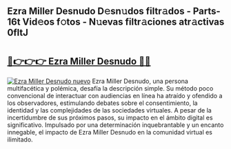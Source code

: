 ## Ezra Miller Desnudo D𝚎sn𝚞dos filtr𝚊dos - Parts-16t Vid𝚎os f𝚘tos - N𝚞evas filtr𝚊ciones atr𝚊ctivas 0fltJ

# <h2><a href="http://mb6zhy.tromn.icu/?c=Ezra+Miller+Desnudo">🔗👉👉👉 Ezra Miller Desnudo 🔗🔗</a></h2>

[![Ezra Miller Desnudo nuevo](https://i.imgur.com/pEAQMta.gif)](http://mb6zhy.tromn.icu/?c=Ezra+Miller+Desnudo)
Ezra Miller Desnudo, una persona multifacética y polémica, desafía la descripción simple. Su método poco convencional de interactuar con audiencias en línea ha atraído y ofendido a los observadores, estimulando debates sobre el consentimiento, la identidad y las complejidades de las sociedades virtuales. A pesar de la incertidumbre de sus próximos pasos, su impacto en el ámbito digital es significativo. Impulsado por una determinación inquebrantable y un encanto innegable, el impacto de Ezra Miller Desnudo en la comunidad virtual es ilimitado.
